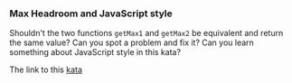 ### Max Headroom and JavaScript style

Shouldn't the two functions `getMax1` and `getMax2` be equivalent and return the same value? Can you spot a problem and fix it? Can you learn something about JavaScript style in this kata?  

The link to this [kata](https://www.codewars.com/kata/max-headroom-and-javascript-style/javascript)
